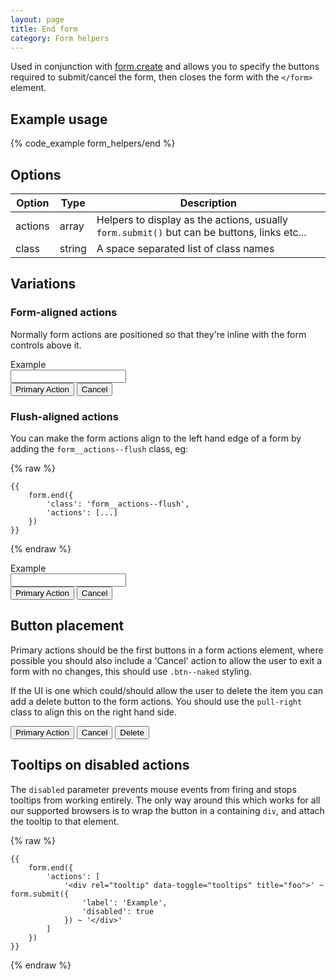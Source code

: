 ```yaml
---
layout: page
title: End form
category: Form helpers
---
```


Used in conjunction with [form.create](/create.md) and allows you to specify the buttons required to submit/cancel the form, then closes the form with the `</form>` element.

## Example usage

{% code_example form_helpers/end %}

## Options

Option  | Type   | Description
------- | ------ | -------------------------------------------------------------
actions | array  | Helpers to display as the actions, usually `form.submit()` but can be buttons, links etc...
class   | string | A space separated list of class names

## Variations

### Form-aligned actions

Normally form actions are positioned so that they're inline with the form controls above it.

<div class="pulsar-example form">
    <div class="form__group">
        <label for="example" class="control__label">Example</label>
        <div class="controls">
            <input id="example" name="example" type="text" class="form__control">
        </div>
    </div>
    <div class="form__actions">
        <button class="btn btn--primary js-submit-disable" type="submit">Primary Action</button>
        <button class="btn btn--naked js-submit-disable" type="submit">Cancel</button>
    </div>
</div>

### Flush-aligned actions

You can make the form actions align to the left hand edge of a form by adding the `form__actions--flush` class, eg:

{% raw %}
```twig
{{
    form.end({
        'class': 'form__actions--flush',
        'actions': [...]
    })
}}
```
{% endraw %}

<div class="pulsar-example form">
    <div class="form__group">
        <label for="example" class="control__label">Example</label>
        <div class="controls">
            <input id="example" name="example" type="text" class="form__control">
        </div>
    </div>
    <div class="form__actions form__actions--flush">
        <button class="btn btn--primary js-submit-disable" type="submit">Primary Action</button>
            <button class="btn btn--naked js-submit-disable" type="submit">Cancel</button>
    </div>
</div>

## Button placement

Primary actions should be the first buttons in a form actions element, where possible you should also include a 'Cancel' action to allow the user to exit a form with no changes, this should use `.btn--naked` styling.

If the UI is one which could/should allow the user to delete the item you can add a delete button to the form actions. You should use the `pull-right` class to align this on the right hand side.

<div class="pulsar-example form">
    <div class="form__actions form__actions--flush">
        <button class="btn btn--primary js-submit-disable" type="submit">Primary Action</button>
        <button class="btn btn--naked js-submit-disable" type="submit">Cancel</button>
        <button class="btn btn--danger js-submit-disable pull-right" type="submit">Delete</button>
    </div>
</div>

## Tooltips on disabled actions


The `disabled` parameter prevents mouse events from firing and stops tooltips from working entirely. The only way around this which works for all our supported browsers is to wrap the button in a containing `div`, and attach the tooltip to that element.

{% raw %}
```twig
{{
    form.end({
        'actions': [
            '<div rel="tooltip" data-toggle="tooltips" title="foo">' ~ form.submit({
                'label': 'Example',
                'disabled': true
            }) ~ '</div>'
        ]
    })
}}
```
{% endraw %}
